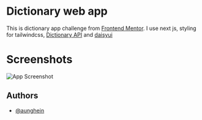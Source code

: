 # Dictionary web app

This is dictionary app challenge from [Frontend Mentor](https://www.frontendmentor.io/challenges/dictionary-web-app-h5wwnyuKFL). I use next js, styling for tailwindcss, [Dictionary API](https://dictionaryapi.dev/) and [daisyui](aisyui.com)

# Screenshots

![App Screenshot](https://res.cloudinary.com/dz209s6jk/image/upload/v1674240170/Challenges/rbnegnvjzuku1uozm39c.jpg)

## Authors

- [@aunghein](https://github.com/aunghein2003)
